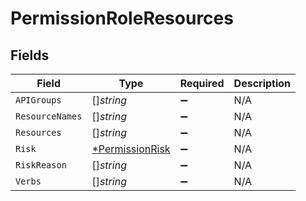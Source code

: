 # PermissionRoleResources


## Fields

| Field                                                    | Type                                                     | Required                                                 | Description                                              |
| -------------------------------------------------------- | -------------------------------------------------------- | -------------------------------------------------------- | -------------------------------------------------------- |
| `APIGroups`                                              | []*string*                                               | :heavy_minus_sign:                                       | N/A                                                      |
| `ResourceNames`                                          | []*string*                                               | :heavy_minus_sign:                                       | N/A                                                      |
| `Resources`                                              | []*string*                                               | :heavy_minus_sign:                                       | N/A                                                      |
| `Risk`                                                   | [*PermissionRisk](../../models/shared/permissionrisk.md) | :heavy_minus_sign:                                       | N/A                                                      |
| `RiskReason`                                             | []*string*                                               | :heavy_minus_sign:                                       | N/A                                                      |
| `Verbs`                                                  | []*string*                                               | :heavy_minus_sign:                                       | N/A                                                      |